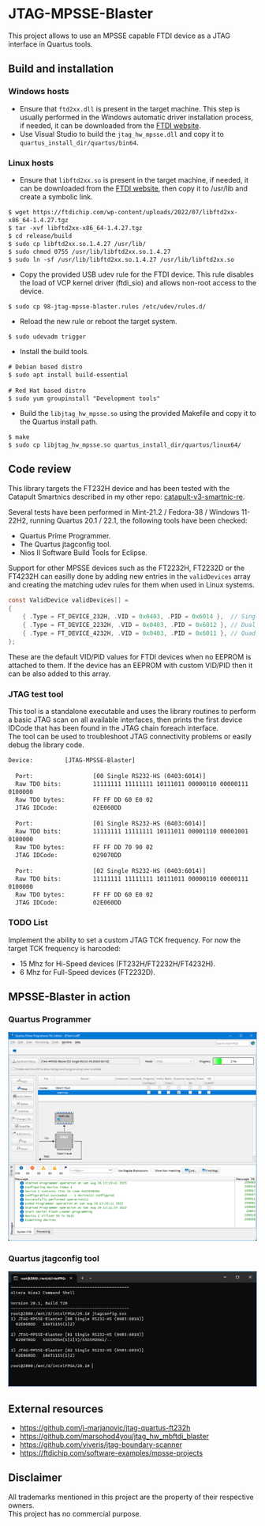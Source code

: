 JTAG-MPSSE-Blaster  
==================  

This project allows to use an MPSSE capable FTDI device as a JTAG interface in Quartus tools.  

## Build and installation  

### Windows hosts  
- Ensure that `ftd2xx.dll` is present in the target machine. This step is usually performed in the Windows automatic driver installation process, if needed, it can be downloaded from the [FTDI website](https://ftdichip.com/drivers/d2xx-drivers/).  
- Use Visual Studio to build the `jtag_hw_mpsse.dll` and copy it to `quartus_install_dir/quartus/bin64`.  

### Linux hosts  
- Ensure that `libftd2xx.so` is present in the target machine, if needed, it can be downloaded from the [FTDI website](https://ftdichip.com/drivers/d2xx-drivers/), then copy it to /usr/lib and create a symbolic link.  
```console
$ wget https://ftdichip.com/wp-content/uploads/2022/07/libftd2xx-x86_64-1.4.27.tgz
$ tar -xvf libftd2xx-x86_64-1.4.27.tgz
$ cd release/build
$ sudo cp libftd2xx.so.1.4.27 /usr/lib/
$ sudo chmod 0755 /usr/lib/libftd2xx.so.1.4.27
$ sudo ln -sf /usr/lib/libftd2xx.so.1.4.27 /usr/lib/libftd2xx.so
```

- Copy the provided USB udev rule for the FTDI device. This rule disables the load of VCP kernel driver (ftdi_sio) and allows non-root access to the device.  
```console
$ sudo cp 98-jtag-mpsse-blaster.rules /etc/udev/rules.d/
```

- Reload the new rule or reboot the target system.  
```console
$ sudo udevadm trigger
```

- Install the build tools.  
```console
# Debian based distro
$ sudo apt install build-essential

# Red Hat based distro
$ sudo yum groupinstall "Development tools"
```

- Build the `libjtag_hw_mpsse.so` using the provided Makefile and copy it to the Quartus install path.  
```console
$ make
$ sudo cp libjtag_hw_mpsse.so quartus_install_dir/quartus/linux64/
```

## Code review  
This library targets the FT232H device and has been tested with the Catapult Smartnics described in my other repo: [catapult-v3-smartnic-re](https://github.com/tow3rs/catapult-v3-smartnic-re).  

Several tests have been performed in Mint-21.2 / Fedora-38 / Windows 11-22H2, running Quartus 20.1 / 22.1, the following tools have been checked:  
- Quartus Prime Programmer.  
- The Quartus jtagconfig tool.  
- Nios II Software Build Tools for Eclipse.  

Support for other MPSSE devices such as the FT2232H, FT2232D or the FT4232H can easilly done by adding new entries in the `validDevices` array and creating the matching udev rules for them when used in Linux systems.  
```c
const ValidDevice validDevices[] =
{
	{ .Type = FT_DEVICE_232H, .VID = 0x0403, .PID = 0x6014 },  // Single RS232-HS - (FT232H)
	{ .Type = FT_DEVICE_2232H, .VID = 0x0403, .PID = 0x6012 }, // Dual RS232-HS - (FT2232H/FT2232D)
	{ .Type = FT_DEVICE_4232H, .VID = 0x0403, .PID = 0x6011 }, // Quad RS232-HS - (FT4232H)
};
```
These are the default VID/PID values for FTDI devices when no EEPROM is attached to them. If the device has an EEPROM with custom VID/PID then it can be also added to this array.  

### JTAG test tool  
This tool is a standalone executable and uses the library routines to perform a basic JTAG scan on all available interfaces, then prints the first device IDCode that has been found in the JTAG chain foreach interface.  
The tool can be used to troubleshoot JTAG connectivity problems or easily debug the library code.  
```
Device:         [JTAG-MPSSE-Blaster]

  Port:                 [00 Single RS232-HS (0403:6014)]
  Raw TDO bits:         11111111 11111111 10111011 00000110 00000111 0100000
  Raw TDO bytes:        FF FF DD 60 E0 02
  JTAG IDCode:          02E060DD

  Port:                 [01 Single RS232-HS (0403:6014)]
  Raw TDO bits:         11111111 11111111 10111011 00001110 00001001 0100000
  Raw TDO bytes:        FF FF DD 70 90 02
  JTAG IDCode:          029070DD

  Port:                 [02 Single RS232-HS (0403:6014)]
  Raw TDO bits:         11111111 11111111 10111011 00000110 00000111 0100000
  Raw TDO bytes:        FF FF DD 60 E0 02
  JTAG IDCode:          02E060DD
```  

### TODO List  
Implement the ability to set a custom JTAG TCK frequency. For now the target TCK frequency is harcoded:  
 - 15 Mhz for Hi-Speed devices (FT232H/FT2232H/FT4232H).  
 - 6 Mhz for Full-Speed devices (FT2232D).  

## MPSSE-Blaster in action  

### Quartus Programmer  
![](Media/programmer.png)  

### Quartus jtagconfig tool  
![](Media/jtagconfig.png)  

## External resources  

- https://github.com/j-marjanovic/jtag-quartus-ft232h  
- https://github.com/marsohod4you/jtag_hw_mbftdi_blaster  
- https://github.com/viveris/jtag-boundary-scanner  
- https://ftdichip.com/software-examples/mpsse-projects  

## Disclaimer  
All trademarks mentioned in this project are the property of their respective owners.  
This project has no commercial purpose.  
